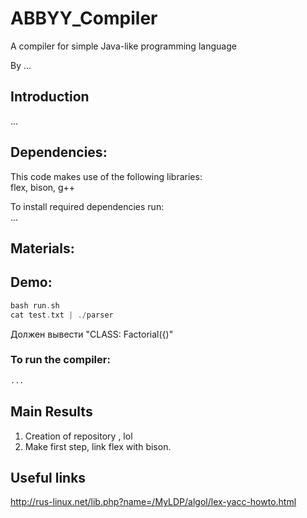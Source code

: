 # ABBYY_Compiler

A compiler for simple Java-like programming language

By ... <br />

## Introduction
...

## Dependencies:

This code makes use of the following libraries: <br />
flex, bison, g++ <br />

To install required dependencies run:<br />
...<br />

## Materials:


## Demo:
```asm
bash run.sh
cat test.txt | ./parser
```
Должен вывести "CLASS: Factorial({)" <br />

### To run the compiler:
```asm
...
```
## Main Results
1. Creation of repository , lol
2. Make first step, link flex with bison.

## Useful links
http://rus-linux.net/lib.php?name=/MyLDP/algol/lex-yacc-howto.html